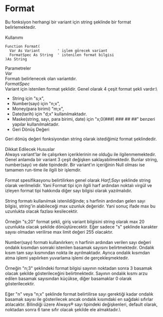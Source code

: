 # Format

Bu fonksiyon herhangi bir variant için string şeklinde bir format belirlemektedir.\
\
Kullanımı

```
Function Format(
  Var As Variant        ' işlem görecek variant
  FormatSpec As String  ' istenilen format bilgisi
)As String
```

Parametreler\
_Var_\
Formatı belirlenecek olan variantdır.\
_FormatSpec_\
Variant için istenilen format şeklidir. Genel olarak 4 çeşit format şekli vardır:\


* String için "s;x",
* Number(sayı) için "n;x",
* Money(para birimi) "m;x",
* Date(tarih) için "d;x" kullanılmaktadır.
* Maske(string, sayı, para birimi, date) için "x;0(###) ### ## ##" benzeri yapılar kullanılmaktadır.
* Geri Dönüş Değeri

Geri dönüş değeri fonksiyondan string olarak istediğimiz format şeklindedir.\
\
Dikkat Edilecek Hususlar\
Always variant'lar ile çalışırken içeriklerinin ne olduğu ile ilgilenmemektedir. Genel anlamda bir variant 3 çeşit değişken saklayabilmektedir. Bunlar string, number(sayı) ve date tipindedir. Bir variant'ın içeriğinin Null olması ise tamamen run-time ile ilgili bir işlemdir.\
\
Format spesifikasyonu belirtilirken genel olarak _Harf;Sayı_ şeklinde string olarak verilmelidir. Yani Format tipi için ilgili harf ardından noktalı virgül ve izleyen format tipi hakkında diğer sayı bilgisi olarak yazılmalıdır.\
\
String formatı kullanılmak istenildiğinde; s harfinin ardından gelen sayı bilgisi, string'in alabileceği max uzunluk değeridir. Yani sonuç ifade max bu uzunlukta olacak fazlası kesilecektir.\
\
Örneğin "s;20" format şekli, giriş variant bilgisini string olarak max 20 uzunlukta olacak şekilde dönüştürecektir. Eğer sadece "s" şeklinde karakter sayısı olmadan verilirse max limit değeri 255 olacaktır.\
\
Number(sayı) formatı kullanılırken; n harfinin ardından verilen sayı değeri ondalık kısımdan sonraki istenilen basamak sayısını belirtmektedir. Ondalık kısım tam sayı kısmından nokta ile ayrılmaktadır. Ayrıca ondalık kısımdan atma işlemi yapılırken yuvarlama işlemi de gerçekleşmektedir.\
\
Örneğin "n;3" şeklindeki format bilgisi sayının noktadan sonra 3 basamak olacak şekilde gösterileceğini belirtmektedir. Sayının ondalık kısmı arzu edilen basamak sayısından küçükse, diğer basamaklar 0 olarak gösterilecektir.\
\
Eğer "n" veya "n;x" şeklinde format belirtilirse sayı gerektiği kadar ondalık basamak sayısı ile gösterilecek ancak ondalık kısımdaki en sağdaki sıfırlar atılacaktır. Bilindiği üzere Always® sayı tipindeki değişkenleri, default olarak, noktadan sonra 6 tane sıfır olacak şekilde ele almaktadır.\

